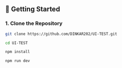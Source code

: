 
## 🚀 Getting Started

### 1. Clone the Repository

```bash
git clone https://github.com/DINKAR202/UI-TEST.git

cd UI-TEST

npm install

npm run dev
